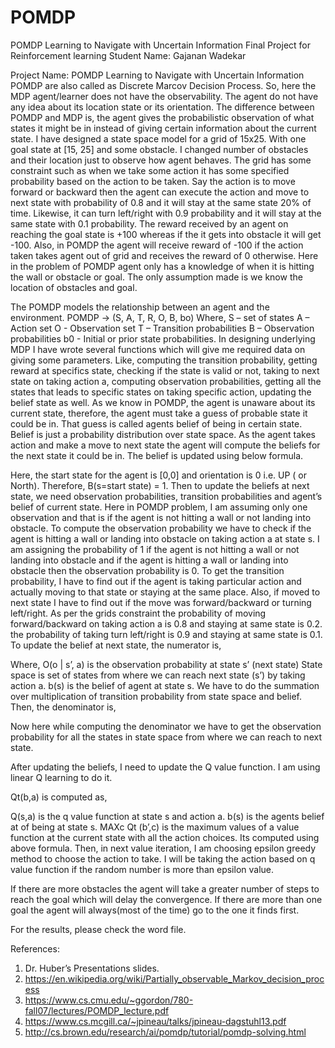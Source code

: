 # POMDP
POMDP Learning to Navigate with Uncertain Information
Final Project for Reinforcement learning
Student Name: Gajanan Wadekar

Project Name: POMDP Learning to Navigate with Uncertain Information
POMDP are also called as Discrete Marcov Decision Process. So, here the MDP agent/learner does not have the observability. The agent do not have any idea about its location state or its orientation. The difference between POMDP and MDP is, the agent gives the probabilistic observation of what states it might be in instead of giving certain information about the current state. 
I have designed a state space model for a grid of 15x25. With one goal state at [15, 25] and some obstacle. I changed number of obstacles and their location just to observe how agent behaves. The grid has some constraint such as when we take some action it has some specified probability based on the action to be taken. Say the action is to move forward or backward then the agent can execute the action and move to next state with probability of 0.8 and it will stay at the same state 20% of time. Likewise, it can turn left/right with 0.9 probability and it will stay at the same state with 0.1 probability.
The reward received by an agent on reaching  the goal state is +100 whereas if the it gets into obstacle it will get -100. Also, in POMDP the agent will receive reward of -100 if the action taken takes agent out of grid and receives the reward of 0 otherwise.
Here in the problem of POMDP agent only has a knowledge of when it is hitting the wall or obstacle or goal. The only assumption made is we know the location of obstacles and goal.

The POMDP models the relationship between an agent and the environment.
POMDP -> (S, A, T, R, O, B, bo)
Where, S – set of states
A – Action set
O - Observation set
T – Transition probabilities
B – Observation probabilities
b0 -  Initial or prior state probabilities.
In designing underlying MDP I have wrote several functions which will give me required data on giving some parameters. Like, computing the transition probability, getting reward at specifics state, checking if the state is valid or not, taking to next state on taking action a, computing observation probabilities, getting all the states that leads to specific states on taking specific action, updating the belief state as well.
As we know in POMDP, the agent is unaware about its current state, therefore, the agent must take a guess of probable state it could be in. That guess is called agents belief of being in certain state. Belief is just a probability distribution over state space. As the agent takes action and make a move to next state the agent will compute the beliefs for the next state it could be in. The belief is updated using below formula.
 
Here, the start state for the agent is [0,0] and orientation is 0 i.e. UP ( or North). 
Therefore, B(s=start state) = 1.
Then to update the beliefs at next state, we need observation probabilities, transition probabilities and agent’s belief of current state.
Here in POMDP problem, I am assuming only one observation and that is if the agent is not hitting a wall or not landing into obstacle. To compute the observation probability we have to check if the agent is hitting a wall or landing into obstacle on taking action a at state s. I am assigning the probability of 1 if the agent is not hitting a wall or not landing into obstacle and if the agent is hitting a wall or landing into obstacle then the observation probability is 0.
To get the transition probability, I have to find out if the agent is taking particular action and actually moving to that state or staying at the same place. Also, if moved to next state I have to find out if the move was forward/backward or turning left/right. 
As per the grids constraint the probability of moving forward/backward on taking action a is 0.8 and staying at same state is 0.2. the probability of taking turn left/right is 0.9 and staying at same state is 0.1.
To update the belief at next state, the numerator is,
 
Where, O(o | s’, a) is the observation probability at state s’ (next state)
State space is set of states from where we can reach next state (s’) by taking action a.
b(s) is the belief of agent at state s.
We have to do the summation over multiplication of transition probability from state space and belief.
Then, the denominator is,
 
Now here while computing the denominator we have to get the observation probability for all the states in state space from where we can reach to next state.

After updating the beliefs, I need to update the Q value function. I am using linear Q learning to do it.
 
Qt(b,a) is computed as, 
 
Q(s,a) is the q value function at state s and action a. b(s) is the agents belief at of being at state s.
MAXc Qt (b’,c) is the maximum values of a value function at the current state with all the action choices. Its computed using above formula.
Then, in next value iteration, I am choosing epsilon greedy method to choose the action to take. I will be taking the action based on q value function if the random number is more than epsilon value.

If there are more obstacles the agent will take a greater number of steps to reach the goal which will delay the convergence. If there are more than one goal the agent will always(most of the time) go to the one it finds first.

For the results, please check the word file.

References:
1.	Dr. Huber’s Presentations slides.
2.	https://en.wikipedia.org/wiki/Partially_observable_Markov_decision_process
3.	https://www.cs.cmu.edu/~ggordon/780-fall07/lectures/POMDP_lecture.pdf
4.	https://www.cs.mcgill.ca/~jpineau/talks/jpineau-dagstuhl13.pdf
5.	http://cs.brown.edu/research/ai/pomdp/tutorial/pomdp-solving.html








